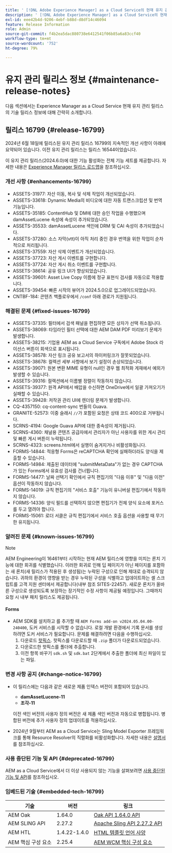 ```yaml
---
title: ' [!DNL Adobe Experience Manager] as a Cloud Service의 현재 유지 관리 릴리스 정보입니다.'
description: ' [!DNL Adobe Experience Manager] as a Cloud Service의 현재 유지 관리 릴리스 정보입니다.'
exl-id: eee42b4d-9206-4ebf-b88d-d8df14c46094
feature: Release Information
role: Admin
source-git-commit: f4b2ea5dac880738e6412541f06b85a6a83ccf40
workflow-type: tm+mt
source-wordcount: '752'
ht-degree: 79%

---
```


# 유지 관리 릴리스 정보 {#maintenance-release-notes}

다음 섹션에서는 Experience Manager as a Cloud Service 현재 유지 관리 릴리스의 기술 릴리스 정보에 대해 간략히 소개합니다.

## 릴리스 16799 {#release-16799}

2024년 6월 18일에 릴리스된 유지 관리 릴리스 16799의 지속적인 개선 사항이 아래에 요약되어 있습니다. 이전 유지 관리 릴리스는 릴리스 16544이었습니다.

이 유지 관리 릴리스(2024.6.0)에 대한 기능 활성화는 전체 기능 세트를 제공합니다. 자세한 내용은 [Experience Manager 릴리스 로드맵](https://experienceleague.adobe.com/ko/docs/experience-manager-release-information/aem-release-updates/update-releases-roadmap)을 참조하십시오.

### 개선 사항 {#enhancements-16799}

* ASSETS-31977: 자산 이동, 복사 및 삭제 작업이 개선되었습니다.
* ASSETS-33618: Dynamic Media의 비디오에 대한 자동 트랜스크립션 및 번역 기능입니다.
* ASSETS-35185: ContentHub 및 DM에 대한 승인 작업을 수행했으며 damAssetLucene 속성에 속성이 추가되었습니다.
* ASSETS-35533: damAssetLucene 색인에 DRM 및 CAI 속성이 추가되었습니다.
* ASSETS-37280: 소스 자막(vtt)이 아직 처리 중인 경우 번역을 위한 작업이 순차적으로 처리됩니다.
* ASSETS-37559: 자산 삭제 이벤트가 개선되었습니다.
* ASSETS-37723: 자산 게시 이벤트를 구현합니다.
* ASSETS-37724: 자산 게시 취소 이벤트를 구현합니다.
* ASSETS-38614: 공유 링크 UI가 향상되었습니다.
* ASSETS-39601: Asset Live Copy 이름에 정규 표현식 검사를 자동으로 적용합니다.
* ASSETS-39454: 빠른 시작의 뷰어가 2024.5.0으로 업그레이드되었습니다.
* CNTBF-184: 콘텐츠 백플로우에서 `/conf` 아래 경로가 지원됩니다.

### 해결된 문제 {#fixed-issues-16799}

* ASSETS-37335: 필터에서 검색 패널을 편집하면 모든 상자가 선택 취소됩니다.
* ASSETS-38069: 타임라인 필터 선택에 대한 AEM DAM PDF 미리보기 문제가 발생합니다.
* ASSETS-38215: 기업용 AEM as a Cloud Service 구독에서 Adobe Stock 라이선스 버튼이 회색으로 표시됩니다.
* ASSETS-38578: 자산 링크 공유 보고서의 하이퍼링크가 잘못되었습니다.
* ASSETS-38678: 컬렉션 세부 사항에서 보기 설정이 손상되었습니다.
* ASSETS-39071: 원본 변환 MIME 유형이 null인 경우 웹 최적화 게재에서 예외가 발생할 수 있습니다.
* ASSETS-39316: 컬렉션에서 이름별 정렬이 작동하지 않습니다.
* ASSETS-39377: 원격 API에서 배압을 수신하면 OneDrive에서 일괄 가져오기가 실패할 수 있습니다.
* ASSETS-39428: 저작권 관리 UI에 렌더링 문제가 발생합니다.
* CQ-4357150: cq-content-sync 번들의 Guava.
* GRANITE-52573: 이중 슬래시 `//`가 포함된 요청은 상태 코드 400으로 거부됩니다.
* SCRNS-4194: Google Guava API에 대한 종속성이 제거됩니다.
* SCRNS-4360: 채널용 콘텐츠 공급자에서 관리자가 아닌 사용자를 위한 게시 관리 및 빠른 게시 버튼이 누락됩니다.
* SCRNS-4323: screens.html에서 실행이 숨겨지거나 비활성화됩니다.
* FORMS-14844: 적응형 Forms은 reCAPTCHA 확인에 실패하더라도 양식을 제출할 수 있습니다.
* FORMS-14984: 제출된 데이터에 &quot;submitMetaData&quot;가 없는 경우 CAPTCHA가 있는 Forms에서 유효성 검사를 건너뜁니다.
* FORMS-14477: 날짜 선택기 확인에서 규칙 편집기의 &quot;다음 이후&quot; 및 &quot;다음 이전&quot; 옵션이 작동하지 않습니다.
* FORMS-14019: 규칙 편집기의 &quot;서비스 호출&quot; 기능이 유니버설 편집기에서 작동하지 않습니다.
* FORMS-14336: 양식 필드를 선택하지 않으면 편집기가 전체 양식 요소에 포커스를 두고 열려야 합니다.
* FORMS-15061: 로더 서클은 규칙 편집기에서 서비스 호출 옵션을 사용할 때 무기한 유지됩니다.

### 알려진 문제 {#known-issues-16799}

>[!NOTE]
> AEM Engineering이 16461부터 시작하는 현재 AEM 릴리스에 영향을 미치는 론치 기능에 대한 회귀를 식별했습니다. 이러한 회귀로 인해 딥 페이지가 아닌 페이지를 포함하는 새 론치(새 릴리스가 적용된 후 생성됨)는 누락된 구성으로 인해 제대로 승격되지 않습니다.
> 귀하의 환경이 영향을 받는 경우 누락된 구성을 식별하고 업데이트하는 셸 스크립트를 고객 지원 센터에서 제공합니다(내부 참조 SITES-22457).
> 새로운 론치가 올바른 구성으로 생성되도록 보장하는 장기적인 수정 사항이 제공될 예정입니다. 그때까지 요청 시 내부 패치 릴리스도 제공됩니다.

#### Forms

* AEM SDK를 설치하고 를 추가할 때 `AEM Forms add-on v2024.05.04.00-240400`, 도커 서비스를 시작할 수 없습니다. 로컬 개발 환경에서 기록 문서를 생성하려면 도커 서비스가 필요합니다. 문제를 해결하려면 다음을 수행하십시오.
   1. 다운로드 [핫픽스](/help/forms/assets/sdk_hotfix.zip). 핫픽스를 다운로드할 때 `.zip` 폴더가 다운로드되었습니다.
   1. 다운로드한 핫픽스를 폴더에 추출합니다.
   1. 이전 항목 바꾸기 `sdk.sh` 및 `sdk.bat` 2단계에서 추출한 폴더에 최신 파일이 있는 파일.

### 변경 사항 공지 {#change-notice-16799}

* 이 릴리스에는 다음과 같은 새로운 제품 인덱스 버전이 포함되어 있습니다.
   * **damAssetLucene-11**
   * **조각-11**

  이전 색인 버전의 사용자 정의 버전은 새 제품 색인 버전과 자동으로 병합됩니다. 병합된 버전에 추가 사용자 정의 업데이트를 적용하십시오.

* 2024년 9월부터 AEM as a Cloud Service는 Sling Model Exporter 프레임워크를 통해 Resource Resolver의 직렬화를 비활성화합니다. 자세한 내용은 [설명서](/help/implementing/developing/hybrid/disallow-the-serialization-of-resourceresolvers-via-sling-model-exporter.md)를 참조하십시오.

### 사용 중단된 기능 및 API {#deprecated-16799}

AEM as a Cloud Service에서 더 이상 사용되지 않는 기능을 살펴보려면 [사용 중단된 기능 및 API](/help/release-notes/deprecated-removed-features.md)를 참조하십시오.

### 임베드된 기술 {#embedded-tech-16799}

| 기술 | 버전 | 링크 |
|---|---|---|
| AEM Oak | 1.64.0 | [Oak API 1.64.0 API](https://www.javadoc.io/doc/org.apache.jackrabbit/oak-api/1.64.0/index.html) |
| AEM SLING API | 2.27.2 | [Apache Sling API 2.27.2 API](https://www.javadoc.io/doc/org.apache.sling/org.apache.sling.api/latest/index.html) |
| AEM HTL | 1.4.22-1.4.0 | [HTML 템플릿 언어 사양](https://github.com/adobe/htl-spec) |
| AEM 핵심 구성 요소 | 2.25.4 | [AEM WCM 핵심 구성 요소](https://github.com/adobe/aem-core-wcm-components) |

